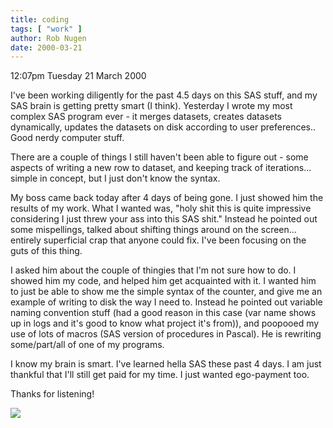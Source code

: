 ```yaml
---
title: coding
tags: [ "work" ]
author: Rob Nugen
date: 2000-03-21
---
```


<p class=date>12:07pm Tuesday 21 March 2000</p>

<p>I've been working diligently for the past 4.5 days on this SAS stuff, 
and my SAS brain is getting pretty smart (I think).  Yesterday I wrote my 
most complex SAS program ever - it merges datasets, creates datasets 
dynamically, updates the datasets on disk according to user preferences.. 
 Good nerdy computer stuff.

<p>There are a couple of things I still haven't been able to figure out - 
some aspects of writing a new row to dataset, and keeping track of 
iterations... simple in concept, but I just don't know the syntax.

<p>My boss came back today after 4 days of being gone.  I just showed him 
the results of my work.  What I wanted was, "holy shit this is quite 
impressive considering I just threw your ass into this SAS shit."  Instead 
he pointed out some mispellings, talked about shifting things around on the 
screen... entirely superficial crap that anyone could fix.  I've been 
focusing on the guts of this thing.

<p>I asked him about the couple of thingies that I'm not sure how to do.  I 
showed him my code, and helped him get acquainted with it.  I wanted him to 
just be able to show me the simple syntax of the counter, and give me an 
example of writing to disk the way I need to.  Instead he pointed out 
variable naming convention stuff (had a good reason in this case (var name 
shows up in logs and it's good to know what project it's from)), and 
poopooed my use of lots of macros (SAS version of procedures in Pascal). 
 He is rewriting some/part/all of one of my programs.

<p>I know my brain is smart.  I've learned hella SAS these past 4 days.  I 
am just thankful that I'll still get paid for my time.  I just wanted 
ego-payment too.

<p>Thanks for listening!

<p><img src="/images/rob/wL-ROB.gif">

 

